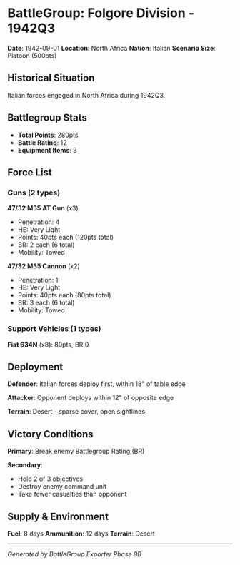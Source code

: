# BattleGroup: Folgore Division - 1942Q3

**Date**: 1942-09-01
**Location**: North Africa
**Nation**: Italian
**Scenario Size**: Platoon (500pts)

## Historical Situation

Italian forces engaged in North Africa during 1942Q3.

## Battlegroup Stats

- **Total Points**: 280pts
- **Battle Rating**: 12
- **Equipment Items**: 3

## Force List

### Guns (2 types)

**47/32 M35 AT Gun** (x3)
- Penetration: 4
- HE: Very Light
- Points: 40pts each (120pts total)
- BR: 2 each (6 total)
- Mobility: Towed

**47/32 M35 Cannon** (x2)
- Penetration: 1
- HE: Very Light
- Points: 40pts each (80pts total)
- BR: 3 each (6 total)
- Mobility: Towed

### Support Vehicles (1 types)

**Fiat 634N** (x8): 80pts, BR 0

## Deployment

**Defender**: Italian forces deploy first, within 18" of table edge

**Attacker**: Opponent deploys within 12" of opposite edge

**Terrain**: Desert - sparse cover, open sightlines

## Victory Conditions

**Primary**: Break enemy Battlegroup Rating (BR)

**Secondary**:
- Hold 2 of 3 objectives
- Destroy enemy command unit
- Take fewer casualties than opponent

## Supply & Environment

**Fuel**: 8 days
**Ammunition**: 12 days
**Terrain**: Desert

---

*Generated by BattleGroup Exporter Phase 9B*
